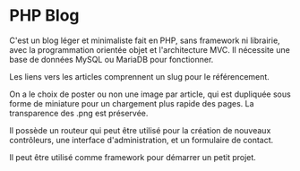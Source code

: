# PHP Blog

C'est un blog léger et minimaliste fait en PHP, sans framework ni librairie, avec la programmation orientée objet et l'architecture MVC. Il nécessite une base de données MySQL ou MariaDB pour fonctionner.

Les liens vers les articles comprennent un slug pour le référencement.

On a le choix de poster ou non une image par article, qui est dupliquée sous forme de miniature pour un chargement plus rapide des pages. La transparence des .png est préservée.

Il possède un routeur qui peut être utilisé pour la création de nouveaux contrôleurs, une interface d'administration, et un formulaire de contact.

Il peut être utilisé comme framework pour démarrer un petit projet.